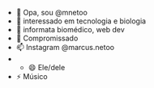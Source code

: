- 👋 Opa, sou @mnetoo
- 👀 interessado em tecnologia e biologia
- 🌱 informata biomédico, web dev
- 💞️ Compromissado
- 📫 Instagram @marcus.netoo
- - 😄 Ele/dele
- ⚡ Músico
